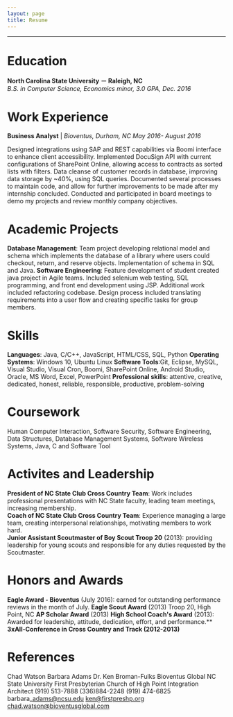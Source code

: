 ```yaml
---
layout: page
title: Resume
---
```


<hr>

# Education
**North Carolina State University － Raleigh, NC**  
*B.S. in Computer Science, Economics minor, 3.0 GPA, Dec. 2016*

# Work Experience
**Business Analyst** | *Bioventus, Durham, NC
May 2016- August 2016*


Designed integrations using SAP and REST capabilities via Boomi interface to enhance client accessibility.
Implemented DocuSign API with current configurations of SharePoint Online, allowing access to contracts
as sorted lists with filters.
Data cleanse of customer records in database, improving data storage by ~40%, using SQL queries.
Documented several processes to maintain code, and allow for further improvements to be made after my
internship concluded.
Conducted and participated in board meetings to demo my projects and review monthly company objectives.

# Academic Projects
**Database Management**: Team project developing relational model and schema which implements the database of a library where users could checkout, return, and reserve objects. Implementation of schema in SQL and Java.
**Software Engineering**: Feature development of student created java project in Agile teams. Included selenium web testing, SQL programming, and front end development using JSP. Additional work included refactoring codebase.
Design process included translating requirements into a user flow and creating specific tasks for group members.

# Skills
**Languages**: Java, C/C++, JavaScript, HTML/CSS, SQL, Python
**Operating Systems**: Windows 10, Ubuntu Linux
**Software Tools**:Git, Eclipse, MySQL, Visual Studio, Visual Cron, Boomi, SharePoint Online, Android Studio, Oracle, MS Word, Excel, PowerPoint
**Professional skills**: attentive, creative, dedicated, honest, reliable, responsible, productive, problem-solving

# Coursework
Human Computer Interaction, Software Security, Software Engineering, Data Structures, Database Management Systems, Software Wireless Systems, Java, C and Software Tool

# Activites and Leadership
**President of NC State Club Cross Country Team**: Work includes professional presentations with NC State faculty, leading team meetings, increasing membership.  
**Coach of NC State Club Cross Country Team**: Experience managing a large team, creating interpersonal relationships, motivating members to work hard.  
**Junior Assistant Scoutmaster of Boy Scout Troop 20** (2013): providing leadership for young scouts and responsible for any duties requested by the Scoutmaster.

# Honors and Awards
**Eagle Award - Bioventus** (July 2016): earned for outstanding performance reviews in the month of July.
**Eagle Scout Award** (2013) Troop 20, High Point, NC 
**AP Scholar Award** (2013)
**High School Coach's Award** (2013): Awarded for leadership, attitude, dedication, effort, and performance.**  
**3xAll-Conference in Cross Country and Track (2012-2013)**

# References
Chad Watson				Barbara Adams		Dr. Ken Broman-Fulks
Bioventus Global			NC State University	First Presbyterian Church of High Point
Integration Architect			(919) 513-7888		(336)884-2248
(919) 474-6825				barbara\_adams@ncsu.edu	ken@firstpreshp.org
chad.watson@bioventusglobal.com		
